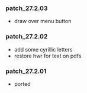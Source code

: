 ### patch_27.2.03
- draw over menu button
### patch_27.2.02
- add some cyrillic letters
- restore hwr for text on pdfs
### patch_27.2.01
- ported 
